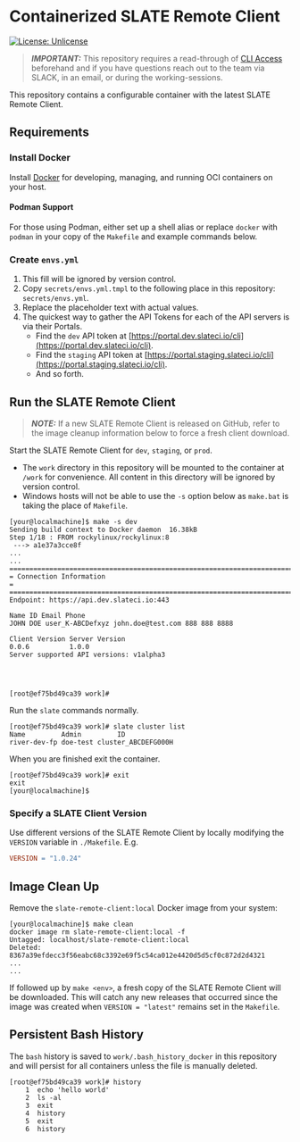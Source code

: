 # Containerized SLATE Remote Client

[![License: Unlicense](https://img.shields.io/badge/license-Unlicense-blue.svg)](http://unlicense.org/)

> **_IMPORTANT:_** This repository requires a read-through of [CLI Access](https://portal.slateci.io/cli) beforehand and if you have questions reach out to the team via SLACK, in an email, or during the working-sessions.

This repository contains a configurable container with the latest SLATE Remote Client.

## Requirements

### Install Docker

Install [Docker](https://docs.docker.com/get-docker/) for developing, managing, and running OCI containers on your host.

#### Podman Support

For those using Podman, either set up a shell alias or replace `docker` with `podman` in your copy of the `Makefile` and example commands below.

### Create `envs.yml`

1. This fill will be ignored by version control.
2. Copy `secrets/envs.yml.tmpl` to the following place in this repository: `secrets/envs.yml`. 
3. Replace the placeholder text with actual values.
4. The quickest way to gather the API Tokens for each of the API servers is via their Portals.
   * Find the `dev` API token at [https://portal.dev.slateci.io/cli](https://portal.dev.slateci.io/cli).
   * Find the `staging` API token at [https://portal.staging.slateci.io/cli](https://portal.staging.slateci.io/cli).
   * And so forth.

## Run the SLATE Remote Client

> **_NOTE:_** If a new SLATE Remote Client is released on GitHub, refer to the image cleanup information below to force a fresh client download.

Start the SLATE Remote Client for `dev`, `staging`, or `prod`.
* The `work` directory in this repository will be mounted to the container at `/work` for convenience. All content in this directory will be ignored by version control.
* Windows hosts will not be able to use the `-s` option below as `make.bat` is taking the place of `Makefile`.

```shell
[your@localmachine]$ make -s dev
Sending build context to Docker daemon  16.38kB
Step 1/18 : FROM rockylinux/rockylinux:8
 ---> a1e37a3cce8f
...
...
====================================================================================
= Connection Information                                                           =
====================================================================================
Endpoint: https://api.dev.slateci.io:443

Name ID Email Phone
JOHN DOE user_K-ABCDefxyz john.doe@test.com 888 888 8888

Client Version Server Version
0.0.6          1.0.0         
Server supported API versions: v1alpha3




[root@ef75bd49ca39 work]#
```

Run the `slate` commands normally.

```shell
[root@ef75bd49ca39 work]# slate cluster list
Name         Admin         ID                 
river-dev-fp doe-test cluster_ABCDEFG000H
```

When you are finished exit the container.

```shell
[root@ef75bd49ca39 work]# exit
exit
[your@localmachine]$
```

### Specify a SLATE Client Version

Use different versions of the SLATE Remote Client by locally modifying the ``VERSION`` variable in ``./Makefile``. E.g.

```makefile
VERSION = "1.0.24"
```

## Image Clean Up

Remove the `slate-remote-client:local` Docker image from your system:

```shell
[your@localmachine]$ make clean
docker image rm slate-remote-client:local -f
Untagged: localhost/slate-remote-client:local
Deleted: 8367a39efdecc3f56eabc68c3392e69f5c54ca012e4420d5d5cf0c872d2d4321
...
...
```

If followed up by `make <env>`, a fresh copy of the SLATE Remote Client will be downloaded. This will catch any new releases that occurred since the image was created when `VERSION = "latest"` remains set in the `Makefile`.

## Persistent Bash History

The `bash` history is saved to `work/.bash_history_docker` in this repository and will persist for all containers unless the file is manually deleted.

```shell
[root@ef75bd49ca39 work]# history
    1  echo 'hello world'
    2  ls -al
    3  exit
    4  history
    5  exit
    6  history
```
